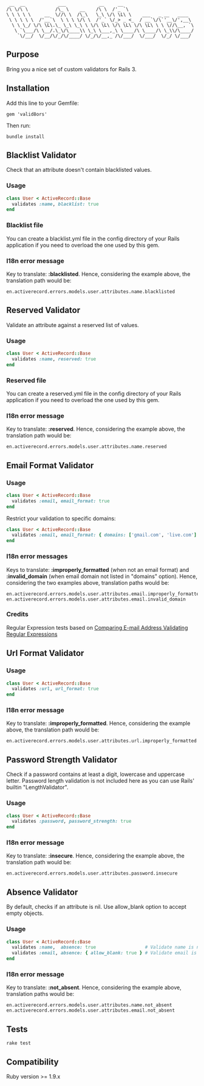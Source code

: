      __  __            ___            __     __
    /\ \/\ \          /\_ \    __    /\ \  /'_ `\
    \ \ \ \ \     __  \//\ \  /\_\   \_\ \/\ \L\ \    ___   _ __   ____
     \ \ \ \ \  /'__`\  \ \ \ \/\ \  /'_` \/_> _ <_  / __`\/\`'__\/',__\
      \ \ \_/ \/\ \L\.\_ \_\ \_\ \ \/\ \L\ \/\ \L\ \/\ \L\ \ \ \//\__, `\
       \ `\___/\ \__/.\_\/\____\\ \_\ \___,_\ \____/\ \____/\ \_\\/\____/
        `\/__/  \/__/\/_/\/____/ \/_/\/__,_ /\/___/  \/___/  \/_/ \/___/


## Purpose

Bring you a nice set of custom validators for Rails 3.

## Installation

Add this line to your Gemfile:

    gem 'valid8ors'

Then run:

    bundle install

## Blacklist Validator

Check that an attribute doesn't contain blacklisted values.

### Usage

```ruby
class User < ActiveRecord::Base
  validates :name, blacklist: true
end
```

### Blacklist file

You can create a blacklist.yml file in the config directory of your Rails application if you need to overload the one used by this gem.

### I18n error message

Key to translate: **:blacklisted**.
Hence, considering the example above, the translation path would be:

    en.activerecord.errors.models.user.attributes.name.blacklisted

## Reserved Validator

Validate an attribute against a reserved list of values.

### Usage

```ruby
class User < ActiveRecord::Base
  validates :name, reserved: true
end
```

### Reserved file

You can create a reserved.yml file in the config directory of your Rails application if you need to overload the one used by this gem.

### I18n error message

Key to translate: **:reserved**.
Hence, considering the example above, the translation path would be:

    en.activerecord.errors.models.user.attributes.name.reserved

## Email Format Validator

### Usage

```ruby
class User < ActiveRecord::Base
  validates :email, email_format: true
end
```

Restrict your validation to specific domains:

```ruby
class User < ActiveRecord::Base
  validates :email, email_format: { domains: ['gmail.com', 'live.com'] }
end
```

### I18n error messages

Keys to translate: **:improperly_formatted** (when not an email format) and **:invalid_domain** (when email domain not listed in "domains" option).
Hence, considering the two examples above, translation paths would be:

    en.activerecord.errors.models.user.attributes.email.improperly_formatted
    en.activerecord.errors.models.user.attributes.email.invalid_domain

### Credits

Regular Expression tests based on [Comparing E-mail Address Validating Regular Expressions](http://fightingforalostcause.net/misc/2006/compare-email-regex.php)

## Url Format Validator

### Usage

```ruby
class User < ActiveRecord::Base
  validates :url, url_format: true
end
```

### I18n error message

Key to translate: **:improperly_formatted**.
Hence, considering the example above, the translation path would be:

    en.activerecord.errors.models.user.attributes.url.improperly_formatted

## Password Strength Validator

Check if a password contains at least a digit, lowercase and uppercase letter.
Password length validation is not included here as you can use Rails' builtin "LengthValidator".

### Usage

```ruby
class User < ActiveRecord::Base
  validates :password, password_strength: true
end
```

### I18n error message

Key to translate: **:insecure**.
Hence, considering the example above, the translation path would be:

    en.activerecord.errors.models.user.attributes.password.insecure

## Absence Validator

By default, checks if an attribute is nil. Use allow_blank option to accept empty objects.

### Usage

```ruby
class User < ActiveRecord::Base
  validates :name,  absence: true                  # Validate name is nil
  validates :email, absence: { allow_blank: true } # Validate email is blank
end
```

### I18n error message

Key to translate: **:not_absent**.
Hence, considering the example above, translation paths would be:

    en.activerecord.errors.models.user.attributes.name.not_absent
    en.activerecord.errors.models.user.attributes.email.not_absent

## Tests

    rake test

## Compatibility

Ruby version >= 1.9.x
